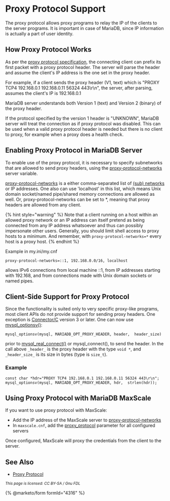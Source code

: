 # Proxy Protocol Support

The proxy protocol allows proxy programs to relay the IP of the clients to the server programs. It is important in case of MariaDB, since IP information is actually a part of user identity.

## How Proxy Protocol Works

As per the [proxy protocol specification](https://www.haproxy.org/download/1.8/doc/proxy-protocol.txt), the connecting client can prefix its first packet with a proxy protocol header. The server will parse the header and assume the client's IP address is the one set in the proxy header.

For example, if a client sends the proxy header (V1, text) which is "PROXY TCP4 192.168.0.1 192.168.0.11 56324 443\r\n", the server, after parsing, assumes the client's IP is 192.168.0.1

MariaDB server understands both Version 1 (text) and Version 2 (binary) of the proxy header.

If the protocol specified by the version 1 header is "UNKNOWN", MariaDB server will treat the connection as if proxy protocol was disabled. This can be used when a valid proxy protocol header is needed but there is no client to proxy, for example when a proxy does a health check.

## Enabling Proxy Protocol in MariaDB Server

To enable use of the proxy protocol, it is necessary to specify subnetworks that are allowed to send proxy headers, using the [proxy-protocol-networks](../../../ha-and-performance/optimization-and-tuning/system-variables/server-system-variables.md#proxy_protocol_networks) server variable.

[proxy-protocol-networks](../../../ha-and-performance/optimization-and-tuning/system-variables/server-system-variables.md#proxy_protocol_networks) is a either comma-separated list of [(sub) networks](https://en.wikipedia.org/wiki/Subnetwork) or IP addresses. One also can use 'localhost' in this list, which means Unix domain socket/named pipe/shared memory connections are allowed as well. Or, proxy-protocol-networks can be set to \*, meaning that proxy headers are allowed from any client.

{% hint style="warning" %}
Note that a client running on a host within an allowed proxy network or an IP address can itself pretend as being connected from any IP address whatsoever and thus can possibly impersonate other users. Generally, you should limit shell access to proxy hosts to a minimum. And remember, with `proxy-protocol-networks=*` every host is a proxy host.
{% endhint %}

Example in my.ini/my.cnf

```
proxy-protocol-networks=::1, 192.168.0.0/16, localhost
```

allows IPv6 connections from local machine ::1, from IP addresses starting with 192.168, and from connections made with Unix domain sockets or named pipes.

## Client-Side Support for Proxy Protocol

Since the functionality is suited only to very specific proxy-like programs, most client APIs do not provide support for sending proxy headers. One exception is [Connector/C](https://app.gitbook.com/s/CjGYMsT2MVP4nd3IyW2L/mariadb-connector-c) version 3 or later. One can now use [mysql\_optionsv()](https://app.gitbook.com/s/CjGYMsT2MVP4nd3IyW2L/mariadb-connector-c/api-functions/mysql_optionsv):

```
mysql_optionsv(mysql, MARIADB_OPT_PROXY_HEADER, header,  header_size)
```

prior to [mysql\_real\_connect()](https://app.gitbook.com/s/CjGYMsT2MVP4nd3IyW2L/mariadb-connector-c/api-functions/mysql_real_connect) or mysql\_connect(), to send the header. In the call above `_header_` is the proxy header with the type `void *`, and `_header_size_` is its size in bytes (type is `size_t`).

### Example

```
const char *hdr="PROXY TCP4 192.168.0.1 192.168.0.11 56324 443\r\n";
mysql_optionsv(mysql, MARIADB_OPT_PROXY_HEADER, hdr,  strlen(hdr));
```

## Using Proxy Protocol with MariaDB MaxScale

If you want to use proxy protocol with MaxScale:

* Add the IP address of the MaxScale server to [proxy-protocol-networks](../../../ha-and-performance/optimization-and-tuning/system-variables/server-system-variables.md#proxy_protocol_networks)
* In `maxscale.cnf`, add the [proxy\_protocol](broken-reference) parameter for all configured servers

Once configured, MaxScale will proxy the credentials from the client to the server.

## See Also

* [Proxy Protocol](https://www.haproxy.org/download/1.8/doc/proxy-protocol.txt)

<sub>_This page is licensed: CC BY-SA / Gnu FDL_</sub>

{% @marketo/form formId="4316" %}
